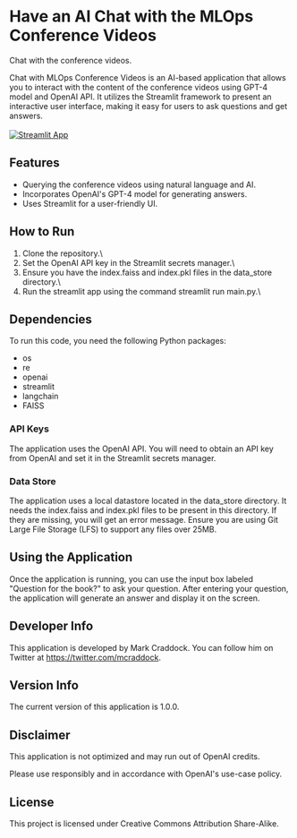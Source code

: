 # Have an AI Chat with the MLOps Conference Videos
Chat with the conference videos.

Chat with MLOps Conference Videos is an AI-based application that allows you to interact with the content of the conference videos using GPT-4 model and OpenAI API. It utilizes the Streamlit framework to present an interactive user interface, making it easy for users to ask questions and get answers.
\
\
[![Streamlit App](https://static.streamlit.io/badges/streamlit_badge_black_white.svg)](https://mlops-chat.streamlit.app/)

## Features
- Querying the conference videos using natural language and AI.
- Incorporates OpenAI's GPT-4 model for generating answers.
- Uses Streamlit for a user-friendly UI.

## How to Run
1. Clone the repository.\
2. Set the OpenAI API key in the Streamlit secrets manager.\
3. Ensure you have the index.faiss and index.pkl files in the data_store directory.\
4. Run the streamlit app using the command streamlit run main.py.\

## Dependencies
To run this code, you need the following Python packages:

- os
- re
- openai
- streamlit
- langchain
- FAISS

### API Keys
The application uses the OpenAI API. You will need to obtain an API key from OpenAI and set it in the Streamlit secrets manager.

### Data Store
The application uses a local datastore located in the data_store directory. It needs the index.faiss and index.pkl files to be present in this directory. If they are missing, you will get an error message. Ensure you are using Git Large File Storage (LFS) to support any files over 25MB.

## Using the Application
Once the application is running, you can use the input box labeled "Question for the book?" to ask your question. After entering your question, the application will generate an answer and display it on the screen.

## Developer Info
This application is developed by Mark Craddock. You can follow him on Twitter at https://twitter.com/mcraddock.

## Version Info
The current version of this application is 1.0.0.

## Disclaimer
This application is not optimized and may run out of OpenAI credits.

Please use responsibly and in accordance with OpenAI's use-case policy.

## License
This project is licensed under Creative Commons Attribution Share-Alike.
